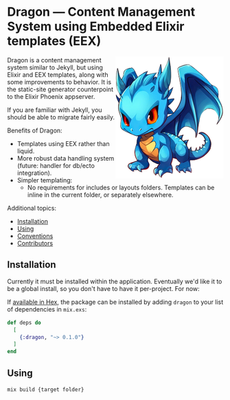 # Dragon — Content Management System using Embedded Elixir templates (EEX)

<img src="doc/dragon-w500.webp" alt="Dragon Mascot" style="float: right; width: 50%;" />

Dragon is a content management system similar to Jekyll, but using Elixir and
EEX templates, along with some improvements to behavior. It is the static-site
generator counterpoint to the Elixir Phoenix appserver.

If you are familiar with Jekyll, you should be able to migrate fairly easily.

Benefits of Dragon:

* Templates using EEX rather than liquid.
* More robust data handling system (future: handler for db/ecto integration).
* Simpler templating:
  - No requirements for includes or layouts folders. Templates can be inline
    in the current folder, or separately elsewhere.

Additional topics:

* [Installation](#Installation)
* [Using](#Using)
* [Conventions](doc/conventions.md)
* [Contributors](doc/contributors.md)

## Installation

Currently it must be installed within the application. Eventually we'd like it to
be a global install, so you don't have to have it per-project. For now:

If [available in Hex](https://hex.pm/docs/publish), the package can be installed
by adding `dragon` to your list of dependencies in `mix.exs`:

```elixir
def deps do
  [
    {:dragon, "~> 0.1.0"}
  ]
end
```

## Using

```
mix build {target folder}
```
